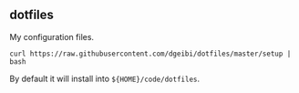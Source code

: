 dotfiles
---

My configuration files.

	curl https://raw.githubusercontent.com/dgeibi/dotfiles/master/setup | bash

By default it will install into `${HOME}/code/dotfiles`.
